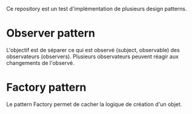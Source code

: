 Ce repository est un test d'implémentation de plusieurs design patterns.

# Observer pattern

L'objectif est de séparer ce qui est observé (subject, observable) des observateurs (observers). Plusieurs observateurs peuvent réagir aux changements de l'observé.

# Factory pattern

Le pattern Factory permet de cacher la logique de création d'un objet.